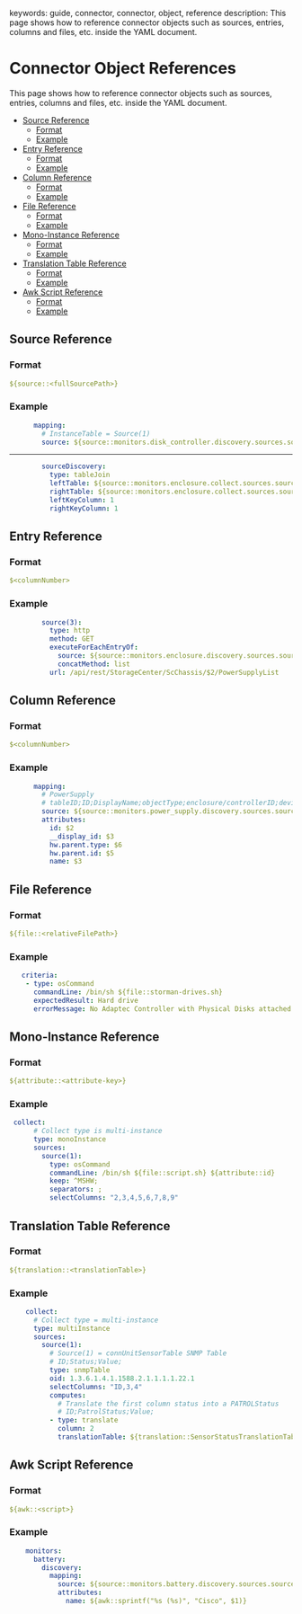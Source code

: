 keywords: guide, connector, connector, object, reference
description: This page shows how to reference connector objects such as sources, entries, columns and files, etc. inside the YAML document.

# Connector Object References

This page shows how to reference connector objects such as sources, entries, columns and files, etc. inside the YAML document.

* [Source Reference](#Source_Reference)
    * [Format](#source-format)
    * [Example](#source-example)
* [Entry Reference](#Entry_Reference)
    * [Format](#entry-format)
    * [Example](#entry-example)
* [Column Reference](#Column_Reference)
    * [Format](#column-format)
    * [Example](#column-example)
* [File Reference](#File_Reference)
    * [Format](#file-format)
    * [Example](#file-example)
* [Mono-Instance Reference](#Mono-Instance_Reference)
    * [Format](#mono-instance-format)
    * [Example](#mono-instance-example)
* [Translation Table Reference](#Translation_Table_Reference)
    * [Format](#translation-table-format)
    * [Example](#translation-table-example)
* [Awk Script Reference](#Awk_Script_Reference)
    * [Format](#awk-script-format)
    * [Example](#awk-script-example)

## Source Reference

### <a id="source-format" />Format
```yaml
${source::<fullSourcePath>}
```

### <a id="source-example" />Example
```yaml
      mapping:
        # InstanceTable = Source(1)
        source: ${source::monitors.disk_controller.discovery.sources.source_discovery}
```
------------------------------------

```yaml
        sourceDiscovery:
          type: tableJoin
          leftTable: ${source::monitors.enclosure.collect.sources.source_chassis}
          rightTable: ${source::monitors.enclosure.collect.sources.source_enclosure}
          leftKeyColumn: 1
          rightKeyColumn: 1
```

## Entry Reference

### <a id="entry-format" />Format
```yaml
$<columnNumber>
```

### <a id="entry-example" />Example
```yaml
        source(3):
          type: http
          method: GET
          executeForEachEntryOf:
            source: ${source::monitors.enclosure.discovery.sources.source(2)}
            concatMethod: list
          url: /api/rest/StorageCenter/ScChassis/$2/PowerSupplyList
```

## Column Reference

### <a id="column-format" />Format
```yaml
$<columnNumber>
```

### <a id="column-example" />Example
```yaml
      mapping:
        # PowerSupply
        # tableID;ID;DisplayName;objectType;enclosure/controllerID;deviceType
        source: ${source::monitors.power_supply.discovery.sources.source(4)}
        attributes:
          id: $2
          __display_id: $3
          hw.parent.type: $6
          hw.parent.id: $5
          name: $3
```

## File Reference

### <a id="file-format" />Format
```yaml
${file::<relativeFilePath>}
```

### <a id="file-example" />Example
```yaml
   criteria:
    - type: osCommand
      commandLine: /bin/sh ${file::storman-drives.sh}
      expectedResult: Hard drive
      errorMessage: No Adaptec Controller with Physical Disks attached or not enough rights to execute arcconf.
```

## Mono-Instance Reference

### <a id="mono-instance-format" />Format
```yaml
${attribute::<attribute-key>}
```

### <a id="mono-instance-example" />Example
```yaml
 collect:
      # Collect type is multi-instance
      type: monoInstance
      sources:
        source(1):
          type: osCommand
          commandLine: /bin/sh ${file::script.sh} ${attribute::id}
          keep: ^MSHW;
          separators: ;
          selectColumns: "2,3,4,5,6,7,8,9"
```

## Translation Table Reference

### <a id="translation-table-format" />Format
```yaml
${translation::<translationTable>}
```

### <a id="translation-table-example" />Example
```yaml
    collect:
      # Collect type = multi-instance
      type: multiInstance
      sources:
        source(1):
          # Source(1) = connUnitSensorTable SNMP Table
          # ID;Status;Value;
          type: snmpTable
          oid: 1.3.6.1.4.1.1588.2.1.1.1.1.22.1
          selectColumns: "ID,3,4"
          computes:
            # Translate the first column status into a PATROLStatus
            # ID;PatrolStatus;Value;
          - type: translate
            column: 2
            translationTable: ${translation::SensorStatusTranslationTable}
```

## Awk Script Reference

### <a id="awk-script-format" />Format
```yaml
${awk::<script>}
```

### <a id="awk-script-example" />Example
```yaml
    monitors:
      battery:
        discovery:
          mapping:
            source: ${source::monitors.battery.discovery.sources.source(1)}
            attributes:
              name: ${awk::sprintf("%s (%s)", "Cisco", $1)}
```
